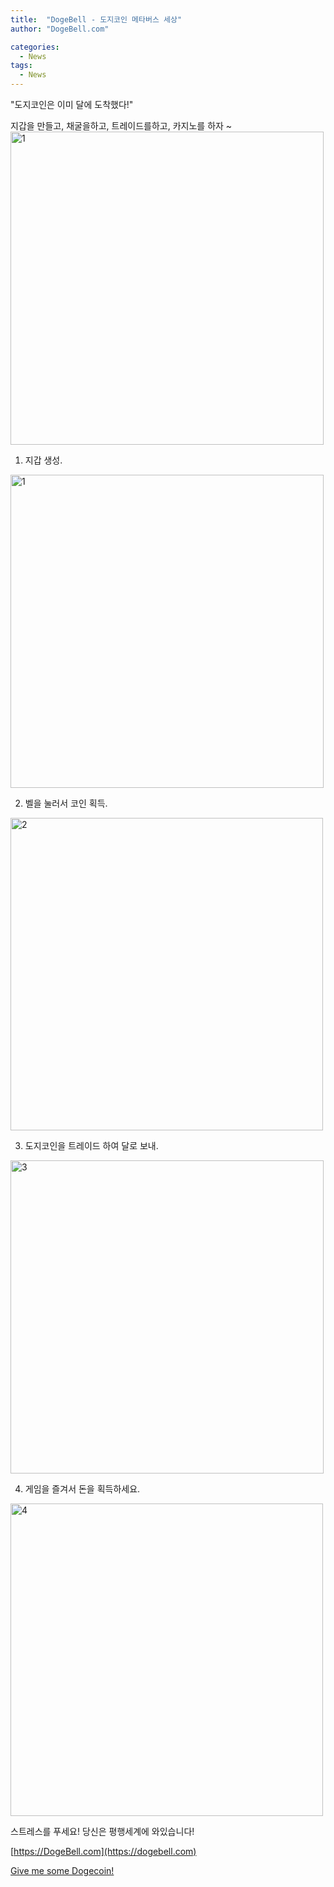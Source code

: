 ```yaml
---
title:  "DogeBell - 도지코인 메타버스 세상"
author: "DogeBell.com"

categories:
  - News
tags:
  - News
---
```


"도지코인은 이미 달에 도착했다!"

지갑을 만들고, 채굴을하고, 트레이드를하고, 카지노를 하자 ~
<img width="501" alt="1" src="https://user-images.githubusercontent.com/6928193/122188323-cf34ed00-ceca-11eb-8250-662f1290056c.png">

1. 지갑 생성.
<img width="501" alt="1" src="https://user-images.githubusercontent.com/6928193/122188342-d2c87400-ceca-11eb-96bb-fc134a8328fa.png">

2. 벨을 눌러서 코인 획득.
<img width="500" alt="2" src="https://user-images.githubusercontent.com/6928193/122188344-d3f9a100-ceca-11eb-9187-ace3e5d9b4f7.png">

3. 도지코인을 트레이드 하여 달로 보내.
<img width="501" alt="3" src="https://user-images.githubusercontent.com/6928193/122188349-d3f9a100-ceca-11eb-8902-a3e982988ecc.png">

4. 게임을 즐겨서 돈을 획득하세요.
<img width="500" alt="4" src="https://user-images.githubusercontent.com/6928193/122188352-d4923780-ceca-11eb-8e07-27f053f91086.png">

스트레스를 푸세요! 당신은 평행세계에 와있습니다!

[https://DogeBell.com](https://dogebell.com)

[Give me some Dogecoin!](https://qrturn.com/gen?COMMENT=GiveMeShomeDoge!&data=dogecoin:DN7WNoyLx6DRoQpuzpcLhV95vLARFdbZ9A)

